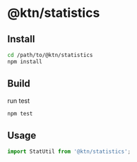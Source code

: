 # @ktn/statistics

## Install

```bash
cd /path/to/@ktn/statistics
npm install
```

## Build

run test

```bash
npm test
```

## Usage


```javascript
import StatUtil from '@ktn/statistics';
```
